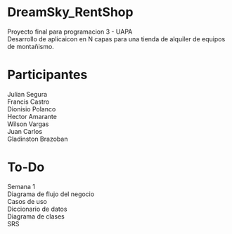 # DreamSky_RentShop
Proyecto final para programacion 3 - UAPA  
Desarrollo de aplicaicon en N capas para una tienda de alquiler de equipos de montañismo.

# Participantes
Julian Segura  
Francis Castro  
Dionisio Polanco  
Hector Amarante  
Wilson Vargas  
Juan Carlos  
Gladinston Brazoban

# To-Do
Semana 1  
Diagrama de flujo del negocio  
Casos de uso  
Diccionario de datos  
Diagrama de clases  
SRS
